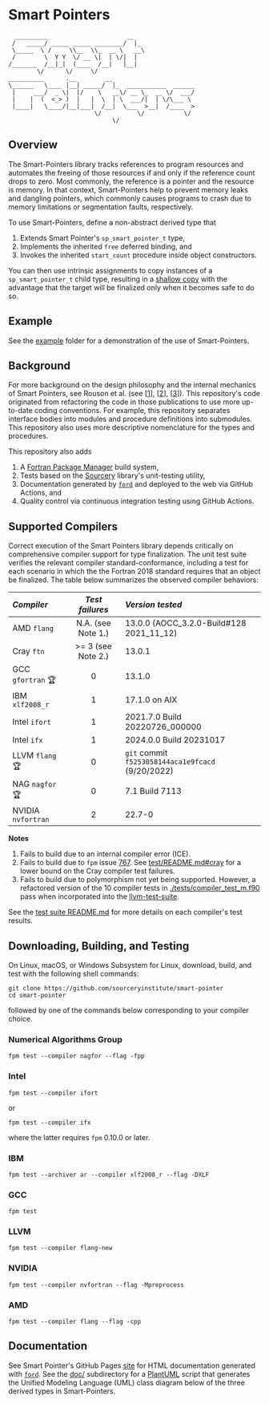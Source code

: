 Smart Pointers
==============

```
  _________                      __                 
 /   _____/ _____ _____ ________/  |_               
 \_____  \ /     \\__  \\_  __ \   __\              
 /        \  Y Y  \/ __ \|  | \/|  |                
/_______  /__|_|  (____  /__|   |__|                
        \/      \/     \/                           
__________      .__        __                       
\______   \____ |__| _____/  |_  ___________  ______
 |     ___/  _ \|  |/    \   __\/ __ \_  __ \/  ___/
 |    |  (  <_> )  |   |  \  | \  ___/|  | \/\___ \ 
 |____|   \____/|__|___|  /__|  \___  >__|  /____  >
                        \/          \/           \/ 
                             \/            
```

Overview
--------
The Smart-Pointers library tracks references to program resources and automates
the freeing of those resources if and only if the reference count drops to zero.
Most commonly, the reference is a pointer and the resource is memory.  In that
context, Smart-Pointers help to prevent memory leaks and dangling pointers, which
commonly causes programs to crash due to memory limitations or segmentation faults, 
respectively.

To use Smart-Pointers, define a non-abstract derived type that 

1. Extends Smart Pointer's `sp_smart_pointer_t` type,
2. Implements the inherited `free` deferred binding, and
3. Invokes the inherited `start_count` procedure inside object constructors.

You can then use intrinsic assignments to copy instances of a `sp_smart_pointer_t`
child type, resulting in a [shallow copy] with the advantage that the target
will be finalized only when it becomes safe to do so.  

Example
-------
See the [example](./example) folder for a demonstration of the use of Smart-Pointers.

Background
----------

For more background on the design philosophy and the internal mechanics of Smart
Pointers, see Rouson et al. (see [[1]], [[2]], [[3]]).  This repository's code
originated from refactoring the code in those publications to use more up-to-date
coding conventions.  For example, this repository separates interface bodies
into modules and procedure definitions into submodules.  This repository also
uses more descriptive nomenclature for the types and procedures.

This repository also adds
1. A [Fortran Package Manager] build system,
2. Tests based on the [Sourcery] library's unit-testing utility,
3. Documentation generated by [`ford`] and deployed to the web via GitHub Actions, and
4. Quality control via continuous integration testing using GitHub Actions.

Supported Compilers
-------------------
Correct execution of the Smart Pointers library depends critically on comprehensive
compiler support for type finalization.  The unit test suite verifies the relevant
compiler standard-conformance, including a test for each scenario in which the
the Fortran 2018 standard requires that an object be finalized.  The table below
summarizes the observed compiler behaviors:

| _Compiler_              | _Test failures_    | _Version tested_                                  |
| :---                    |       :---:        | :---                                              |
| AMD `flang`             | N.A. (see Note 1.) | 13.0.0 (AOCC_3.2.0-Build\#128 2021\_11\_12)       |
| Cray `ftn`              | >= 3 (see Note 2.) | 13.0.1                                            |
| GCC `gfortran` :trophy: | 0                  | 13.1.0                                            |
| IBM `xlf2008_r`         | 1                  | 17.1.0 on AIX                                     |
| Intel `ifort`           | 1                  | 2021.7.0 Build 20220726_000000                    |
| Intel `ifx`             | 1                  | 2024.0.0 Build 20231017                           |
| LLVM `flang` :trophy:   | 0                  | `git` commit `f5253058144aca1e9fcacd` (9/20/2022) |
| NAG `nagfor` :trophy:   | 0                  | 7.1 Build 7113                                    |
| NVIDIA `nvfortran`      | 2                  |  22.7-0                                           |

**Notes**
1. Fails to build due to an internal compiler error (ICE).
2. Fails to build due to `fpm` issue [767]. See [test/README.md#cray] for a lower bound on the Cray compiler test failures.
3. Fails to build due to polymorphism not yet being supported. However, a refactored version of the 10 compiler tests in [./tests/compiler_test_m.f90] pass when incorporated into the [llvm-test-suite].

See the [test suite README.md](./test/README.md) for more details on each compiler's test
results.

Downloading, Building, and Testing
----------------------------------
On Linux, macOS, or Windows Subsystem for Linux, download, build, and test with
the following shell commands:
```
git clone https://github.com/sourceryinstitute/smart-pointer
cd smart-pointer
```
followed by one of the commands below corresponding to your compiler choice.

### Numerical Algorithms Group
```
fpm test --compiler nagfor --flag -fpp
```

### Intel
```
fpm test --compiler ifort
```
or
```
fpm test --compiler ifx
```
where the latter requires `fpm` 0.10.0 or later.

### IBM
```
fpm test --archiver ar --compiler xlf2008_r --flag -DXLF
```

### GCC
```
fpm test
```

### LLVM
```
fpm test --compiler flang-new
```

### NVIDIA
```
fpm test --compiler nvfortran --flag -Mpreprocess
```

### AMD
```
fpm test --compiler flang --flag -cpp
```

Documentation
-------------
See Smart Pointer's GitHub Pages [site] for HTML documentation generated with [`ford`].
See the [doc/] subdirectory for a [PlantUML] script that generates the Unified Modeling Language (UML) 
class diagram below of the three derived types in Smart-Pointers.

[1]: https://doi.org/10.1016/j.procs.2010.04.166
[2]: https://doi.org/10.1017/cbo9780511977381 
[3]: https://doi.org/10.1109/MCSE.2012.33
[Fortran Package Manager]: https://github.com/fortran-lang/fpm
[Veggies]: https://gitlab.com/everythingfunctional/veggies
[`ford`]: https://github.com/Fortran-FOSS-Programmers/ford
[site]: https://sourceryinstitute.github.io/smart-pointers
[Atom]: https://atom.io
[PlantUML]: https://plantuml.com
[doc/]: ./doc
[shallow copy]: https://en.wikipedia.org/wiki/Object_copying#Shallow_copy
[767]: https://github.com/fortran-lang/fpm/issues/767
[test/README.md#cray]: ./test/README.md#cray
[Sourcery]: https://github.com/sourceryinstitute/sourcery
[./tests/compiler_test_m.F90]: ./tests/compiler_test_m.F90
[llvm-test-suite]: https://github.com/llvm/llvm-test-suite
